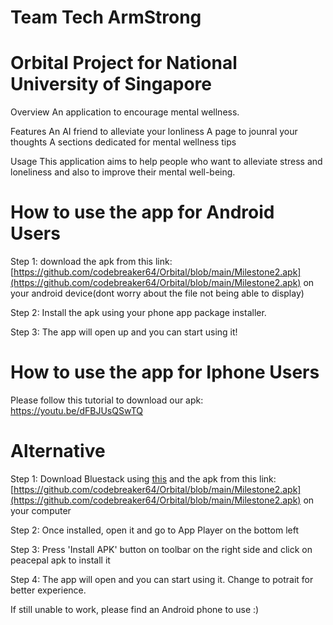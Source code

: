 # Team Tech ArmStrong

# Orbital Project for National University of Singapore
 
Overview 
An application to encourage mental wellness.

Features
An AI friend to alleviate your lonliness
A page to jounral your thoughts
A sections dedicated for mental wellness tips

Usage
This application aims to help people who want to alleviate stress and loneliness and also to improve their mental well-being.

# How to use the app for Android Users

Step 1: download the apk from this link: [https://github.com/codebreaker64/Orbital/blob/main/Milestone2.apk](https://github.com/codebreaker64/Orbital/blob/main/Milestone2.apk) on your android device(dont worry about the file not being able to display)

Step 2: Install the apk using your phone app package installer.

Step 3: The app will open up and you can start using it!

# How to use the app for Iphone Users

Please follow this tutorial to download our apk: https://youtu.be/dFBJUsQSwTQ

# Alternative

Step 1: Download Bluestack using [this](https://www.bluestacks.com/) and the apk from this link: [https://github.com/codebreaker64/Orbital/blob/main/Milestone2.apk](https://github.com/codebreaker64/Orbital/blob/main/Milestone2.apk) on your computer

Step 2: Once installed, open it and go to App Player on the bottom left

Step 3: Press 'Install APK' button on toolbar on the right side and click on peacepal apk to install it

Step 4: The app will open and you can start using it. Change to potrait for better experience.

If still unable to work, please find an Android phone to use :)


